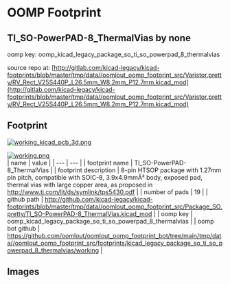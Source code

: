 # OOMP Footprint  
## TI_SO-PowerPAD-8_ThermalVias  by none  
  
oomp key: oomp_kicad_legacy_package_so_ti_so_powerpad_8_thermalvias  
  
source repo at: [http://gitlab.com/kicad-legacy/kicad-footprints/blob/master/tmp/data//oomlout_oomp_footprint_src/Varistor.pretty/RV_Rect_V25S440P_L26.5mm_W8.2mm_P12.7mm.kicad_mod](http://gitlab.com/kicad-legacy/kicad-footprints/blob/master/tmp/data//oomlout_oomp_footprint_src/Varistor.pretty/RV_Rect_V25S440P_L26.5mm_W8.2mm_P12.7mm.kicad_mod)  
## Footprint  
  
[![working_kicad_pcb_3d.png](working_kicad_pcb_3d_600.png)](working_kicad_pcb_3d.png)  
  
[![working.png](working_600.png)](working.png)  
| name | value | 
| --- | --- | 
| footprint name | TI_SO-PowerPAD-8_ThermalVias | 
| footprint description | 8-pin HTSOP package with 1.27mm pin pitch, compatible with SOIC-8, 3.9x4.9mmÂ² body, exposed pad, thermal vias with large copper area, as proposed in http://www.ti.com/lit/ds/symlink/tps5430.pdf | 
| number of pads | 19 | 
| github path | http://github.com/kicad-legacy/kicad-footprints/blob/master/tmp/data//oomlout_oomp_footprint_src/Package_SO.pretty/TI_SO-PowerPAD-8_ThermalVias.kicad_mod | 
| oomp key | oomp_kicad_legacy_package_so_ti_so_powerpad_8_thermalvias | 
| oomp bot github | https://github.com/oomlout/oomlout_oomp_footprint_bot/tree/main/tmp/data//oomlout_oomp_footprint_src/footprints/kicad_legacy_package_so_ti_so_powerpad_8_thermalvias/working | 
## Images  
